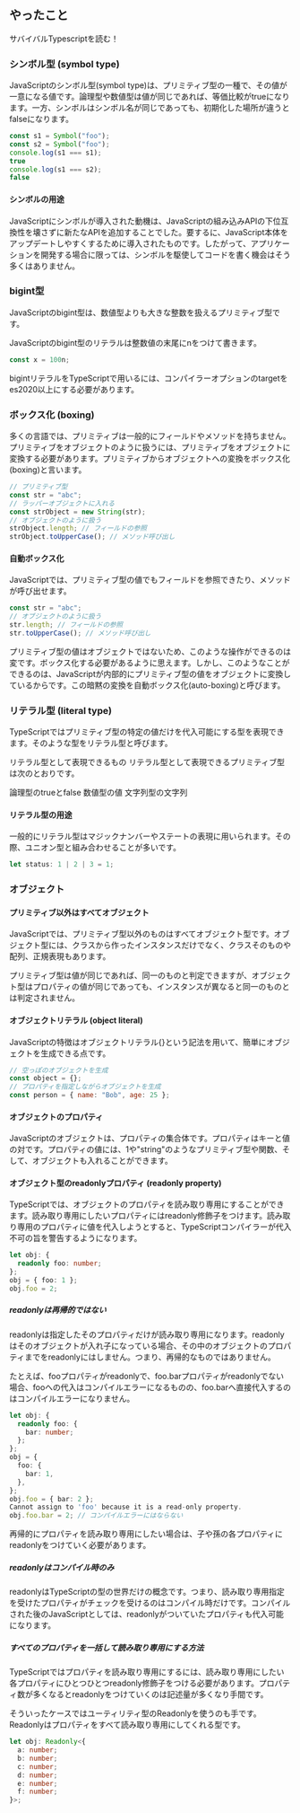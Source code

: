 ## やったこと
サバイバルTypescriptを読む！

### シンボル型 (symbol type)
JavaScriptのシンボル型(symbol type)は、プリミティブ型の一種で、その値が一意になる値です。論理型や数値型は値が同じであれば、等価比較がtrueになります。一方、シンボルはシンボル名が同じであっても、初期化した場所が違うとfalseになります。

```ts
const s1 = Symbol("foo");
const s2 = Symbol("foo");
console.log(s1 === s1);
true
console.log(s1 === s2);
false
```

#### シンボルの用途
JavaScriptにシンボルが導入された動機は、JavaScriptの組み込みAPIの下位互換性を壊さずに新たなAPIを追加することでした。要するに、JavaScript本体をアップデートしやすくするために導入されたものです。したがって、アプリケーションを開発する場合に限っては、シンボルを駆使してコードを書く機会はそう多くはありません。

### bigint型
JavaScriptのbigint型は、数値型よりも大きな整数を扱えるプリミティブ型です。

JavaScriptのbigint型のリテラルは整数値の末尾にnをつけて書きます。

```ts
const x = 100n;
```

bigintリテラルをTypeScriptで用いるには、コンパイラーオプションのtargetをes2020以上にする必要があります。

### ボックス化 (boxing)
多くの言語では、プリミティブは一般的にフィールドやメソッドを持ちません。プリミティブをオブジェクトのように扱うには、プリミティブをオブジェクトに変換する必要があります。プリミティブからオブジェクトへの変換をボックス化(boxing)と言います。

```js
// プリミティブ型
const str = "abc";
// ラッパーオブジェクトに入れる
const strObject = new String(str);
// オブジェクトのように扱う
strObject.length; // フィールドの参照
strObject.toUpperCase(); // メソッド呼び出し
```

#### 自動ボックス化
JavaScriptでは、プリミティブ型の値でもフィールドを参照できたり、メソッドが呼び出せます。

```js
const str = "abc";
// オブジェクトのように扱う
str.length; // フィールドの参照
str.toUpperCase(); // メソッド呼び出し
```

プリミティブ型の値はオブジェクトではないため、このような操作ができるのは変です。ボックス化する必要があるように思えます。しかし、このようなことができるのは、JavaScriptが内部的にプリミティブ型の値をオブジェクトに変換しているからです。この暗黙の変換を自動ボックス化(auto-boxing)と呼びます。

### リテラル型 (literal type)
TypeScriptではプリミティブ型の特定の値だけを代入可能にする型を表現できます。そのような型をリテラル型と呼びます。

リテラル型として表現できるもの
リテラル型として表現できるプリミティブ型は次のとおりです。

論理型のtrueとfalse
数値型の値
文字列型の文字列

#### リテラル型の用途
一般的にリテラル型はマジックナンバーやステートの表現に用いられます。その際、ユニオン型と組み合わせることが多いです。

```ts
let status: 1 | 2 | 3 = 1;
```

### オブジェクト
#### プリミティブ以外はすべてオブジェクト
JavaScriptでは、プリミティブ型以外のものはすべてオブジェクト型です。オブジェクト型には、クラスから作ったインスタンスだけでなく、クラスそのものや配列、正規表現もあります。

プリミティブ型は値が同じであれば、同一のものと判定できますが、オブジェクト型はプロパティの値が同じであっても、インスタンスが異なると同一のものとは判定されません。 

#### オブジェクトリテラル (object literal)
JavaScriptの特徴はオブジェクトリテラル{}という記法を用いて、簡単にオブジェクトを生成できる点です。

```js
// 空っぽのオブジェクトを生成
const object = {};
// プロパティを指定しながらオブジェクトを生成
const person = { name: "Bob", age: 25 };
```

#### オブジェクトのプロパティ
JavaScriptのオブジェクトは、プロパティの集合体です。プロパティはキーと値の対です。プロパティの値には、1や"string"のようなプリミティブ型や関数、そして、オブジェクトも入れることができます。  

#### オブジェクト型のreadonlyプロパティ (readonly property)

TypeScriptでは、オブジェクトのプロパティを読み取り専用にすることができます。読み取り専用にしたいプロパティにはreadonly修飾子をつけます。読み取り専用のプロパティに値を代入しようとすると、TypeScriptコンパイラーが代入不可の旨を警告するようになります。

```ts
let obj: {
  readonly foo: number;
};
obj = { foo: 1 };
obj.foo = 2;
```

##### readonlyは再帰的ではない
readonlyは指定したそのプロパティだけが読み取り専用になります。readonlyはそのオブジェクトが入れ子になっている場合、その中のオブジェクトのプロパティまでをreadonlyにはしません。つまり、再帰的なものではありません。

たとえば、fooプロパティがreadonlyで、foo.barプロパティがreadonlyでない場合、fooへの代入はコンパイルエラーになるものの、foo.barへ直接代入するのはコンパイルエラーになりません。

```ts
let obj: {
  readonly foo: {
    bar: number;
  };
};
obj = {
  foo: {
    bar: 1,
  },
};
obj.foo = { bar: 2 };
Cannot assign to 'foo' because it is a read-only property.
obj.foo.bar = 2; // コンパイルエラーにはならない
```

再帰的にプロパティを読み取り専用にしたい場合は、子や孫の各プロパティにreadonlyをつけていく必要があります。

##### readonlyはコンパイル時のみ
readonlyはTypeScriptの型の世界だけの概念です。つまり、読み取り専用指定を受けたプロパティがチェックを受けるのはコンパイル時だけです。コンパイルされた後のJavaScriptとしては、readonlyがついていたプロパティも代入可能になります。

##### すべてのプロパティを一括して読み取り専用にする方法
TypeScriptではプロパティを読み取り専用にするには、読み取り専用にしたい各プロパティにひとつひとつreadonly修飾子をつける必要があります。プロパティ数が多くなるとreadonlyをつけていくのは記述量が多くなり手間です。

そういったケースではユーティリティ型のReadonlyを使うのも手です。Readonlyはプロパティをすべて読み取り専用にしてくれる型です。

```ts
let obj: Readonly<{
  a: number;
  b: number;
  c: number;
  d: number;
  e: number;
  f: number;
}>;
```















